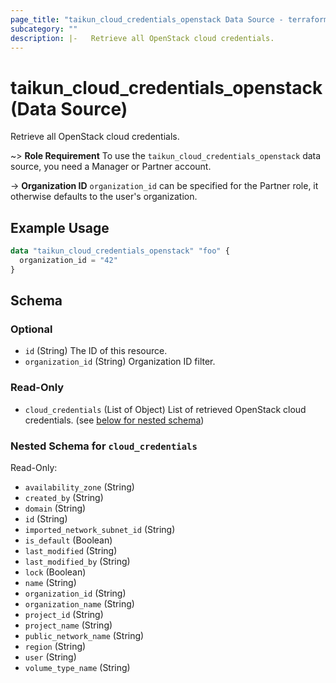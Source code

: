 ```yaml
---
page_title: "taikun_cloud_credentials_openstack Data Source - terraform-provider-taikun"
subcategory: ""
description: |-   Retrieve all OpenStack cloud credentials.
---
```


# taikun_cloud_credentials_openstack (Data Source)

Retrieve all OpenStack cloud credentials.

~> **Role Requirement** To use the `taikun_cloud_credentials_openstack` data source, you need a Manager or Partner account.

-> **Organization ID** `organization_id` can be specified for the Partner role, it otherwise defaults to the user's organization.

## Example Usage

```terraform
data "taikun_cloud_credentials_openstack" "foo" {
  organization_id = "42"
}
```

<!-- schema generated by tfplugindocs -->
## Schema

### Optional

- `id` (String) The ID of this resource.
- `organization_id` (String) Organization ID filter.

### Read-Only

- `cloud_credentials` (List of Object) List of retrieved OpenStack cloud credentials. (see [below for nested schema](#nestedatt--cloud_credentials))

<a id="nestedatt--cloud_credentials"></a>
### Nested Schema for `cloud_credentials`

Read-Only:

- `availability_zone` (String)
- `created_by` (String)
- `domain` (String)
- `id` (String)
- `imported_network_subnet_id` (String)
- `is_default` (Boolean)
- `last_modified` (String)
- `last_modified_by` (String)
- `lock` (Boolean)
- `name` (String)
- `organization_id` (String)
- `organization_name` (String)
- `project_id` (String)
- `project_name` (String)
- `public_network_name` (String)
- `region` (String)
- `user` (String)
- `volume_type_name` (String)


